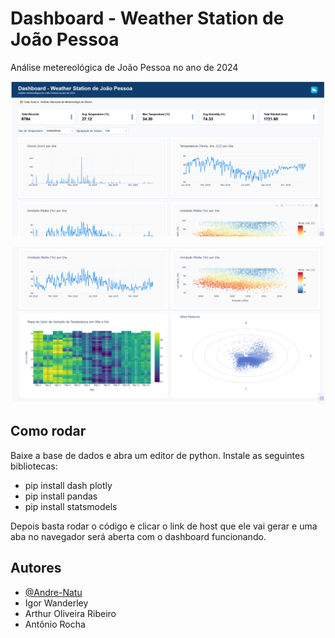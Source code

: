 # Dashboard - Weather Station de João Pessoa
Análise metereológica de João Pessoa no ano de 2024

![Preview do Dashboard](https://raw.githubusercontent.com/Andre-Natu/Dashboard-Weather-Report/main/dashboard%20preview%2001.jpeg)

![Preview do Dashboard 2](https://raw.githubusercontent.com/Andre-Natu/Dashboard-Weather-Report/main/dashboard%20preview%2002.jpeg)


## Como rodar
Baixe a base de dados e abra um editor de python. Instale as seguintes bibliotecas:
- pip install dash plotly
- pip install pandas 
- pip install statsmodels

Depois basta rodar o código e clicar o link de host que ele vai gerar e uma aba no navegador será aberta com o dashboard funcionando.

## Autores
- [@Andre-Natu](https://www.github.com/Andre-Natu)
- Igor Wanderley
- Arthur Oliveira Ribeiro
- Antônio Rocha
